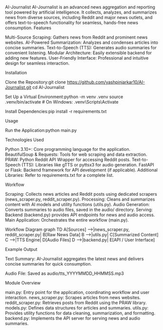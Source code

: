 AI-Journalist
AI-Journalist is an advanced news aggregation and reporting tool powered by artificial intelligence. It collects, analyzes, and summarizes news from diverse sources, including Reddit and major news outlets, and offers text-to-speech functionality for seamless, hands-free news consumption.
Features

Multi-Source Scraping: Gathers news from Reddit and prominent news websites.
AI-Powered Summarization: Analyzes and condenses articles into concise summaries.
Text-to-Speech (TTS): Generates audio summaries for convenient listening.
Modular Architecture: Easily extensible backend for adding new features.
User-Friendly Interface: Professional and intuitive design for seamless interaction.

Installation

Clone the Repository:git clone https://github.com/yashpinjarkar10/AI-Journalist.git
cd AI-Journalist


Set Up a Virtual Environment:python -m venv .venv
source .venv/bin/activate  # On Windows: .venv\Scripts\Activate


Install Dependencies:pip install -r requirements.txt



Usage

Run the Application:python main.py



Technologies Used

Python 3.10+: Core programming language for the application.
BeautifulSoup & Requests: Tools for web scraping and data extraction.
PRAW: Python Reddit API Wrapper for accessing Reddit posts.
Text-to-Speech (TTS): Libraries like gTTS or pyttsx3 for audio generation.
FastAPI or Flask: Backend framework for API development (if applicable).
Additional Libraries: Refer to requirements.txt for a complete list.

Workflow

Scraping: Collects news articles and Reddit posts using dedicated scrapers (news_scraper.py, reddit_scraper.py).
Processing: Cleans and summarizes content with AI models and utility functions (utils.py).
Audio Generation: Converts summaries to audio files, saved in the audio/ directory.
Serving: Backend (backend.py) provides API endpoints for news and audio access.
Main Application: Orchestrates the entire workflow (main.py).

Workflow Diagram
graph TD
    A[Sources] -->|news_scraper.py, reddit_scraper.py| B[Raw News Data]
    B -->|utils.py| C[Summarized Content]
    C -->|TTS Engine| D[Audio Files]
    D -->|backend.py| E[API / User Interface]

Example Output

Text Summary:
AI-Journalist aggregates the latest news and delivers concise summaries for quick consumption.


Audio File:
Saved as audio/tts_YYYYMMDD_HHMMSS.mp3



Module Overview

main.py: Entry point for the application, coordinating workflow and user interaction.
news_scraper.py: Scrapes articles from news websites.
reddit_scraper.py: Retrieves posts from Reddit using the PRAW library.
models.py: Defines data structures for articles and summaries.
utils.py: Provides utility functions for data cleaning, summarization, and formatting.
backend.py: Implements the API server for serving news and audio summaries.
